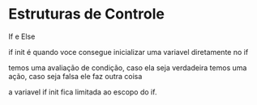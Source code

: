 # Estruturas de Controle
If e Else

if init é quando voce consegue inicializar uma variavel diretamente no if

temos uma avaliação de condição, caso ela seja verdadeira temos uma ação, caso seja falsa ele faz outra coisa

a variavel if init fica limitada ao escopo do if.